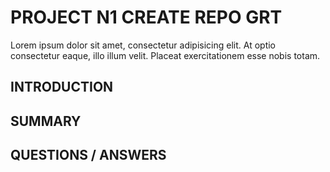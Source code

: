 # PROJECT N1 CREATE REPO GRT

Lorem ipsum dolor sit amet, consectetur adipisicing elit. At optio consectetur eaque, illo illum velit. Placeat exercitationem esse nobis totam.

## INTRODUCTION

## SUMMARY

## QUESTIONS / ANSWERS


